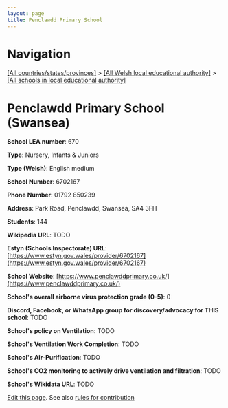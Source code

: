 ```yaml
---
layout: page
title: Penclawdd Primary School
---
```

# Navigation

[[All countries/states/provinces]](../../..) > [[All Welsh local educational authority]](../..) > [[All schools in local educational authority]](..)

# Penclawdd Primary School (Swansea)

**School LEA number**: 670

**Type**: Nursery, Infants & Juniors

**Type (Welsh)**: English medium

**School Number**: 6702167

**Phone Number**: 01792 850239

**Address**: Park Road, Penclawdd, Swansea, SA4 3FH

**Students**: 144

**Wikipedia URL**: TODO

**Estyn (Schools Inspectorate) URL**: [https://www.estyn.gov.wales/provider/6702167](https://www.estyn.gov.wales/provider/6702167)

**School Website**: [https://www.penclawddprimary.co.uk/](https://www.penclawddprimary.co.uk/)

**School's overall airborne virus protection grade (0-5)**: 0

**Discord, Facebook, or WhatsApp group for discovery/advocacy for THIS school**: TODO

**School's policy on Ventilation**: TODO

**School's Ventilation Work Completion**: TODO

**School's Air-Purification**: TODO

**School's CO2 monitoring to actively drive ventilation and filtration**: TODO

**School's Wikidata URL**: TODO




[Edit this page](https://github.com/VentilationProject/Wales/edit/prif/./Swansea/Penclawdd_Primary_School.md). See also [rules for contribution](../../../contribution-rules/)